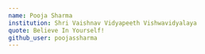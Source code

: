 ```yaml
---
name: Pooja Sharma
institution: Shri Vaishnav Vidyapeeth Vishwavidyalaya
quote: Believe In Yourself!
github_user: poojassharma
---
```

